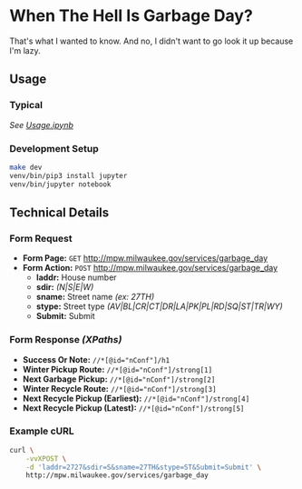 # When The Hell Is Garbage Day?
That's what I wanted to know.  And no, I didn't want to go look it up because
I'm lazy.

## Usage
### Typical
*See [Usage.ipynb](Usage.ipynb)*

### Development Setup

```sh
make dev
venv/bin/pip3 install jupyter
venv/bin/jupyter notebook
```

## Technical Details
### Form Request
- **Form Page:** `GET` http://mpw.milwaukee.gov/services/garbage_day
- **Form Action:** `POST` http://mpw.milwaukee.gov/services/garbage_day
  - **laddr:** House number
  - **sdir:** *(N|S|E|W)*
  - **sname:** Street name *(ex: 27TH)*
  - **stype:** Street type *(AV|BL|CR|CT|DR|LA|PK|PL|RD|SQ|ST|TR|WY)*
  - **Submit:** Submit

### Form Response *(XPaths)*
- **Success Or Note:** `//*[@id="nConf"]/h1`
- **Winter Pickup Route:** `//*[@id="nConf"]/strong[1]`
- **Next Garbage Pickup:** `//*[@id="nConf"]/strong[2]`
- **Winter Recycle Route:** `//*[@id="nConf"]/strong[3]`
- **Next Recycle Pickup (Earliest):** `//*[@id="nConf"]/strong[4]`
- **Next Recycle Pickup (Latest):** `//*[@id="nConf"]/strong[5]`

### Example cURL

```sh
curl \
    -vvXPOST \
    -d 'laddr=2727&sdir=S&sname=27TH&stype=ST&Submit=Submit' \
    http://mpw.milwaukee.gov/services/garbage_day
```

